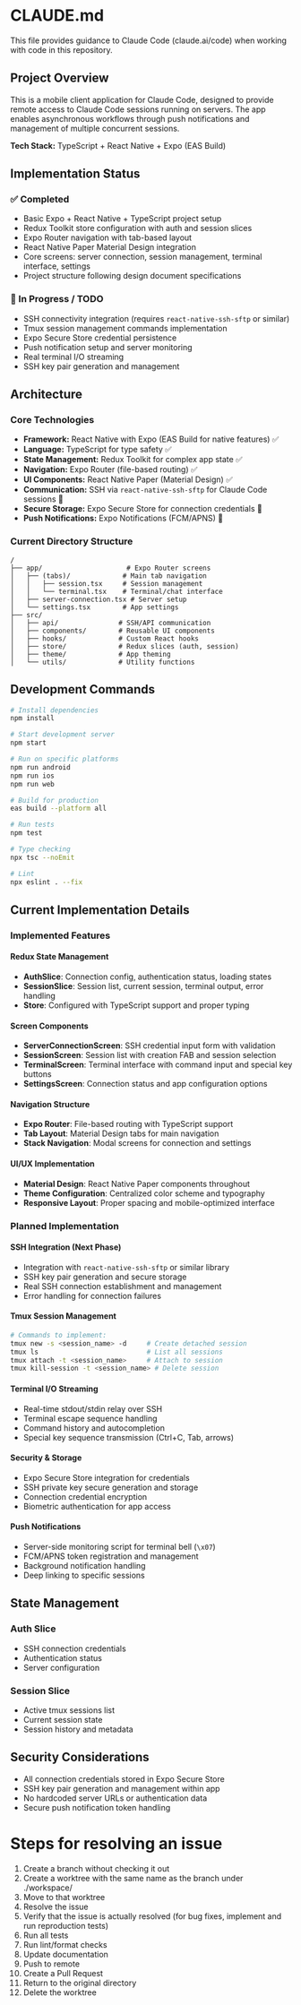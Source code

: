 # CLAUDE.md

This file provides guidance to Claude Code (claude.ai/code) when working with code in this repository.

## Project Overview

This is a mobile client application for Claude Code, designed to provide remote access to Claude Code sessions running on servers. The app enables asynchronous workflows through push notifications and management of multiple concurrent sessions.

**Tech Stack:** TypeScript + React Native + Expo (EAS Build)

## Implementation Status

### ✅ Completed
- Basic Expo + React Native + TypeScript project setup
- Redux Toolkit store configuration with auth and session slices
- Expo Router navigation with tab-based layout
- React Native Paper Material Design integration
- Core screens: server connection, session management, terminal interface, settings
- Project structure following design document specifications

### 🚧 In Progress / TODO
- SSH connectivity integration (requires `react-native-ssh-sftp` or similar)
- Tmux session management commands implementation
- Expo Secure Store credential persistence
- Push notification setup and server monitoring
- Real terminal I/O streaming
- SSH key pair generation and management

## Architecture

### Core Technologies
- **Framework:** React Native with Expo (EAS Build for native features) ✅
- **Language:** TypeScript for type safety ✅
- **State Management:** Redux Toolkit for complex app state ✅
- **Navigation:** Expo Router (file-based routing) ✅
- **UI Components:** React Native Paper (Material Design) ✅
- **Communication:** SSH via `react-native-ssh-sftp` for Claude Code sessions 🚧
- **Secure Storage:** Expo Secure Store for connection credentials 🚧
- **Push Notifications:** Expo Notifications (FCM/APNS) 🚧

### Current Directory Structure
```
/
├── app/                     # Expo Router screens
│   ├── (tabs)/             # Main tab navigation
│   │   ├── session.tsx     # Session management
│   │   └── terminal.tsx    # Terminal/chat interface
│   ├── server-connection.tsx # Server setup
│   └── settings.tsx        # App settings
├── src/
│   ├── api/               # SSH/API communication
│   ├── components/        # Reusable UI components
│   ├── hooks/             # Custom React hooks
│   ├── store/             # Redux slices (auth, session)
│   ├── theme/             # App theming
│   └── utils/             # Utility functions
```

## Development Commands

```bash
# Install dependencies
npm install

# Start development server
npm start

# Run on specific platforms
npm run android
npm run ios
npm run web

# Build for production
eas build --platform all

# Run tests
npm test

# Type checking
npx tsc --noEmit

# Lint
npx eslint . --fix
```

## Current Implementation Details

### Implemented Features

#### Redux State Management
- **AuthSlice**: Connection config, authentication status, loading states
- **SessionSlice**: Session list, current session, terminal output, error handling
- **Store**: Configured with TypeScript support and proper typing

#### Screen Components
- **ServerConnectionScreen**: SSH credential input form with validation
- **SessionScreen**: Session list with creation FAB and session selection
- **TerminalScreen**: Terminal interface with command input and special key buttons
- **SettingsScreen**: Connection status and app configuration options

#### Navigation Structure
- **Expo Router**: File-based routing with TypeScript support
- **Tab Layout**: Material Design tabs for main navigation
- **Stack Navigation**: Modal screens for connection and settings

#### UI/UX Implementation
- **Material Design**: React Native Paper components throughout
- **Theme Configuration**: Centralized color scheme and typography
- **Responsive Layout**: Proper spacing and mobile-optimized interface

### Planned Implementation

#### SSH Integration (Next Phase)
- Integration with `react-native-ssh-sftp` or similar library
- SSH key pair generation and secure storage
- Real SSH connection establishment and management
- Error handling for connection failures

#### Tmux Session Management
```bash
# Commands to implement:
tmux new -s <session_name> -d     # Create detached session
tmux ls                           # List all sessions  
tmux attach -t <session_name>     # Attach to session
tmux kill-session -t <session_name> # Delete session
```

#### Terminal I/O Streaming
- Real-time stdout/stdin relay over SSH
- Terminal escape sequence handling
- Command history and autocompletion
- Special key sequence transmission (Ctrl+C, Tab, arrows)

#### Security & Storage
- Expo Secure Store integration for credentials
- SSH private key secure generation and storage
- Connection credential encryption
- Biometric authentication for app access

#### Push Notifications
- Server-side monitoring script for terminal bell (`\x07`)
- FCM/APNS token registration and management
- Background notification handling
- Deep linking to specific sessions

## State Management

### Auth Slice
- SSH connection credentials
- Authentication status
- Server configuration

### Session Slice  
- Active tmux sessions list
- Current session state
- Session history and metadata

## Security Considerations
- All connection credentials stored in Expo Secure Store
- SSH key pair generation and management within app
- No hardcoded server URLs or authentication data
- Secure push notification token handling

# Steps for resolving an issue

1. Create a branch without checking it out
2. Create a worktree with the same name as the branch under ./workspace/
3. Move to that worktree
4. Resolve the issue
5. Verify that the issue is actually resolved (for bug fixes, implement and run reproduction tests)
6. Run all tests
7. Run lint/format checks
8. Update documentation
9. Push to remote
10. Create a Pull Request
11. Return to the original directory
12. Delete the worktree